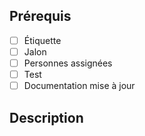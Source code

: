 ## Prérequis

- [ ] Étiquette
- [ ] Jalon
- [ ] Personnes assignées
- [ ] Test
- [ ] Documentation mise à jour

<!--
    Pour la documentation, vous devez mettre à jour les FSD si nécessaire
    ou le WIKI de votre projet.
-->

## Description

<!--
    Mettre le lien vers le ticket associé à cette demande d'ajout avec le mot clef: close.
    Lors de la validation de cette demande d'ajout, le ticket associé sera automatiquement clôturé.
    Contact: close #42  Pour clôturer le ticket numéro 42.
    Si cette demande d'ajout n'est associé à aucun ticket, veuillez décrire les changements introduits.
-->